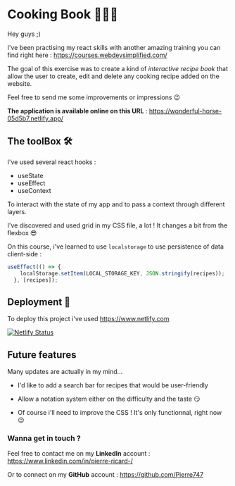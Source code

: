 
# Cooking Book 👨🏻‍🍳

Hey guys ;)

I've been practising my react skills with another amazing training you can find right here : <https://courses.webdevsimplified.com/>

The goal of this exercise was to create a kind of *interactive recipe book* that allow the user to create, edit and delete any cooking recipe added on the website.

Feel free to send me some improvements or impressions 😉

**The application is available online on this URL** : <https://wonderful-horse-05d5b7.netlify.app/>

## The toolBox 🛠️

I've used several react hooks :

- useState
- useEffect
- useContext

To interact with the state of my app and to pass a context through different layers.

I've discovered and used grid in my CSS file, a lot ! It changes a bit from the flexbox 😎

On this course, i've learned to use ```localstorage``` to use persistence of data client-side :

```javascript
useEffect(() => {
    localStorage.setItem(LOCAL_STORAGE_KEY, JSON.stringify(recipes));
  }, [recipes]);
```

## Deployment 🛫

To deploy this project i've used <https://www.netlify.com>

[![Netlify Status](https://api.netlify.com/api/v1/badges/d9571c7d-d9a5-4041-8520-d6be3aa90891/deploy-status)](https://app.netlify.com/sites/wonderful-horse-05d5b7/deploys)

## Future features

Many updates are actually in my mind...

- I'd like to add a search bar for recipes that would be user-friendly

- Allow a notation system either on the difficulty and the taste 😏

- Of course i'll need to improve the CSS ! It's only functionnal, right now 😉

### Wanna get in touch ?

Feel free to contact me on my **LinkedIn** account :  <https://www.linkedin.com/in/pierre-ricard-/>

Or to connect on my **GitHub** account : <https://github.com/Pierre747>
